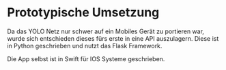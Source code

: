 # Prototypische Umsetzung
Da das YOLO Netz nur schwer auf ein Mobiles Gerät zu portieren war, wurde sich entschieden dieses fürs erste in eine API auszulagern. Diese ist in Python geschrieben und nutzt das Flask Framework.

Die App selbst ist in Swift für IOS Systeme geschrieben.